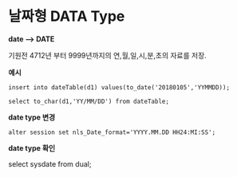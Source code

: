 # 날짜형 DATA Type

**date --> DATE**

기원전 4712년 부터 9999년까지의 연,월,일,시,분,초의 자료를 저장.


**예시**
```
insert into dateTable(d1) values(to_date('20180105','YYMMDD));

select to_char(d1,'YY/MM/DD') from dateTable;
```

**date type 변경**
```
alter session set nls_Date_format='YYYY.MM.DD HH24:MI:SS';
```

**date type 확인**

select sysdate from dual;
 
